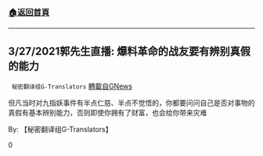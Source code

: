 ###  [:house:返回首頁](https://github.com/ourhimalayas/txt)
---

## 3/27/2021郭先生直播: 爆料革命的战友要有辨别真假的能力
` 秘密翻译组G-Translators` [轉載自GNews](https://gnews.org/zh-hans/1073520/)

但凡当时对九指妖事件有半点仁慈、半点不觉悟的，你都要问问自己是否对事物的真假有基本辨别能力，否则即使你拥有了财富，也会给你带来灾难

By: 【秘密翻译组G-Translators】

0
